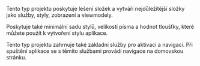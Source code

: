 ﻿Tento typ projektu poskytuje lešení složek a vytváří nejdůležitější složky jako služby, styly, zobrazení a viewmodely.

Poskytuje také minimální sadu stylů, velikostí písma a hodnot tloušťky, které můžete použít k vytvoření stylu aplikace.

Tento typ projektu zahrnuje také základní služby pro aktivaci a navigaci. Při spuštění aplikace se s těmito službami provádí navigace na domovskou stránku.